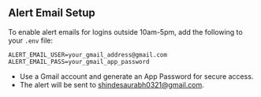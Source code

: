 ## Alert Email Setup
To enable alert emails for logins outside 10am-5pm, add the following to your `.env` file:

```
ALERT_EMAIL_USER=your_gmail_address@gmail.com
ALERT_EMAIL_PASS=your_gmail_app_password
```

- Use a Gmail account and generate an App Password for secure access.
- The alert will be sent to shindesaurabh0321@gmail.com. 